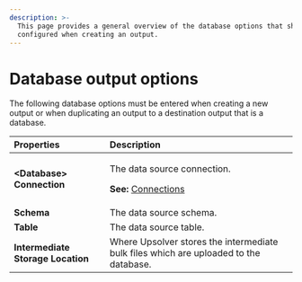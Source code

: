 ```yaml
---
description: >-
  This page provides a general overview of the database options that should be
  configured when creating an output.
---
```


# Database output options

The following database options must be entered when creating a new output or when duplicating an output to a destination output that is a database.

<table>
  <thead>
    <tr>
      <th style="text-align:left">Properties</th>
      <th style="text-align:left">Description</th>
    </tr>
  </thead>
  <tbody>
    <tr>
      <td style="text-align:left"><b>&lt;Database&gt; Connection</b>
      </td>
      <td style="text-align:left">
        <p>The data source connection.</p>
        <p><b>See:</b>  <a href="../../administration/connections/">Connections</a>
        </p>
      </td>
    </tr>
    <tr>
      <td style="text-align:left"><b>Schema</b>
      </td>
      <td style="text-align:left">The data source schema.</td>
    </tr>
    <tr>
      <td style="text-align:left"><b>Table</b>
      </td>
      <td style="text-align:left">The data source table.</td>
    </tr>
    <tr>
      <td style="text-align:left"><b>Intermediate Storage Location</b>
      </td>
      <td style="text-align:left">Where Upsolver stores the intermediate bulk files which are uploaded to
        the database.</td>
    </tr>
  </tbody>
</table>

